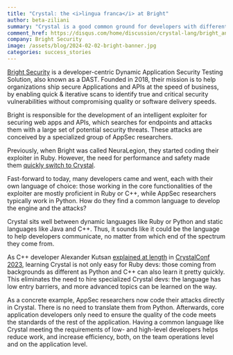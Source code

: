 ```yaml
---
title: "Crystal: the <i>lingua franca</i> at Bright"
author: beta-ziliani
summary: "Crystal is a good common ground for developers with different backgrounds."
comment_href: https://disqus.com/home/discussion/crystal-lang/bright_and_manas_partner_together_to_create_crystal_development_tools_37/
company: Bright Security
image: /assets/blog/2024-02-02-bright-banner.jpg
categories: success_stories
---
```


[Bright Security](https://brightsec.com/) is a developer-centric Dynamic Application Security Testing Solution, also known as a DAST. Founded in 2018, their mission is to help organizations ship secure Applications and APIs at the speed of business, by enabling quick & iterative scans to identify true and critical security vulnerabilities without compromising quality or software delivery speeds.

Bright is responsible for the development of an intelligent exploiter for securing web apps and APIs, which searches for endpoints and attacks them with a large set of potential security threats. These attacks are conceived by a specialized group of AppSec researchers.

Previously, when Bright was called NeuraLegion, they started coding their exploiter in Ruby. However, the need for performance and safety made them [quickly switch to Crystal](https://crystal-lang.org/2017/09/25/neuralegion-and-crystal/).

Fast-forward to today, many developers came and went, each with their own language of choice: those working in the core functionalities of the exploiter are mostly proficient in Ruby or C++, while AppSec researchers typically work in Python. How do they find a common language to develop the engine and the attacks?

Crystal sits well between dynamic languages like Ruby or Python and static languages like Java and C++. Thus, it sounds like it could be  the language to help developers communicate, no matter from which end of the spectrum they come from.

As C++ developer Alexander Kutsan [explained at length](https://www.youtube.com/watch?v=baoDYTD_cjY) in [CrystalConf 2023](https://www.youtube.com/watch?v=baoDYTD_cjY), learning Crystal is not only easy for Ruby devs: those coming from backgrounds as different as Python and C++ can also learn it pretty quickly. This eliminates the need to hire specialized Crystal devs: the language has low entry barriers, and more advanced topics can be learned on the way.

As a concrete example, AppSec researchers now code their attacks directly in Crystal. There is no need to translate them from Python. Afterwards, core application developers only need to ensure the quality of the code meets the standards of the rest of the application. Having a common language like Crystal meeting the requirements of low- and high-level developers helps reduce work, and increase efficiency, both, on the team operations level and on the application level.

